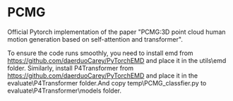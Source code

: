 # PCMG
Official Pytorch implementation of the paper "PCMG:3D point cloud human motion generation based on self-attention and transformer".

To ensure the code runs smoothly, you need to install emd from https://github.com/daerduoCarey/PyTorchEMD and place it in the utils\emd folder.
Similarly, install P4Transformer from https://github.com/daerduoCarey/PyTorchEMD and place it in the evaluate\P4Transformer folder.And copy temp\PCMG_classfier.py to evaluate\P4Transformer\models folder.
